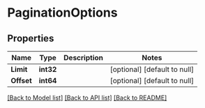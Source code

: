 # PaginationOptions

## Properties
Name | Type | Description | Notes
------------ | ------------- | ------------- | -------------
**Limit** | **int32** |  | [optional] [default to null]
**Offset** | **int64** |  | [optional] [default to null]

[[Back to Model list]](../README.md#documentation-for-models) [[Back to API list]](../README.md#documentation-for-api-endpoints) [[Back to README]](../README.md)

